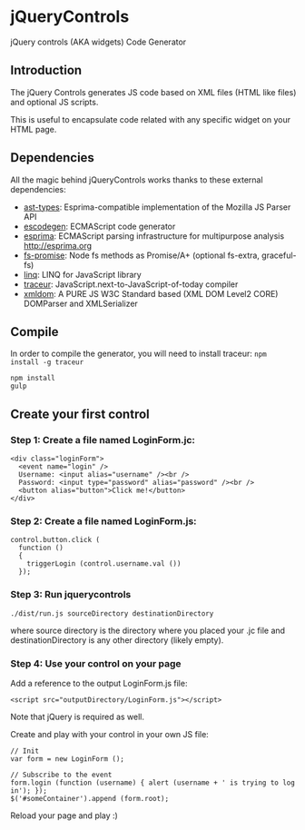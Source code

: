 # jQueryControls
jQuery controls (AKA widgets) Code Generator

## Introduction

The jQuery Controls generates JS code based on XML files (HTML like files) and optional JS scripts.

This is useful to encapsulate code related with any specific widget on your HTML page.

## Dependencies

All the magic behind jQueryControls works thanks to these external dependencies:

* [ast-types](https://github.com/benjamn/ast-types): Esprima-compatible implementation of the Mozilla JS Parser API
* [escodegen](https://github.com/estools/escodegen): ECMAScript code generator
* [esprima](https://github.com/jquery/esprima): ECMAScript parsing infrastructure for multipurpose analysis http://esprima.org
* [fs-promise](https://github.com/kevinbeaty/fs-promise): Node fs methods as Promise/A+ (optional fs-extra, graceful-fs)
* [linq](https://github.com/mihaifm/linq): LINQ for JavaScript library
* [traceur](https://github.com/google/traceur-compiler/): JavaScript.next-to-JavaScript-of-today compiler
* [xmldom](https://github.com/jindw/xmldom): A PURE JS W3C Standard based (XML DOM Level2 CORE) DOMParser and XMLSerializer

## Compile

In order to compile the generator, you will need to install traceur: `npm install -g traceur`

```
npm install
gulp
```

## Create your first control

### Step 1: Create a file named LoginForm.jc:

```
<div class="loginForm">
  <event name="login" />
  Username: <input alias="username" /><br />
  Password: <input type="password" alias="password" /><br />
  <button alias="button">Click me!</button>
</div>
```

### Step 2: Create a file named LoginForm.js:

```
control.button.click (
  function ()
  {
    triggerLogin (control.username.val ())
  });
```

### Step 3: Run jquerycontrols

`./dist/run.js sourceDirectory destinationDirectory`

where source directory is the directory where you placed your .jc file and destinationDirectory is any other directory (likely empty).

### Step 4: Use your control on your page

Add a reference to the output LoginForm.js file:

`<script src="outputDirectory/LoginForm.js"></script>`

Note that jQuery is required as well.

Create and play with your control in your own JS file:

```
// Init
var form = new LoginForm ();

// Subscribe to the event
form.login (function (username) { alert (username + ' is trying to log in'); });
$('#someContainer').append (form.root);
```

Reload your page and play :)

